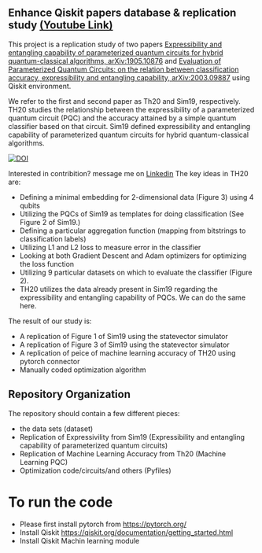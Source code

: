 ## Enhance Qiskit papers database & replication study [(Youtube Link)](https://www.youtube.com/watch?v=Igxr1HLhdrM&t=1s)

This project is a replication study of two papers [Expressibility and entangling capability of parameterized quantum circuits for hybrid quantum-classical algorithms, arXiv:1905.10876](https://arxiv.org/abs/1905.10876) and [Evaluation of Parameterized Quantum Circuits: on the relation between classification accuracy, expressibility and entangling capability, arXiv:2003.09887](https://arxiv.org/abs/2003.09887) using Qiskit environment. 

We refer to the first and second paper as Th20 and Sim19, respectively. TH20 studies the relationship between the expressibility of a parameterized quantum circuit (PQC) and the accuracy attained by a simple quantum classifier based on that circuit. Sim19 defined expressibility and entangling capability of parameterized quantum circuits for hybrid quantum-classical algorithms.

[![DOI](https://zenodo.org/badge/344628546.svg)](https://zenodo.org/badge/latestdoi/344628546)
 
Interested in contribition? message me on [Linkedin](https://www.linkedin.com/in/saesun-kim/)
The key ideas in TH20 are:

- Defining a minimal embedding for 2-dimensional data (Figure 3) using 4 qubits
- Utilizing the PQCs of Sim19 as templates for doing classification (See Figure 2 of Sim19.)
- Defining a particular aggregation function (mapping from bitstrings to classification labels)
- Utilizing L1 and L2 loss to measure error in the classifier
- Looking at both Gradient Descent and Adam optimizers for optimizing the loss function
- Utilizing 9 particular datasets on which to evaluate the classifier (Figure 2).
- TH20 utilizes the data already present in Sim19 regarding the expressibility and entangling capability of PQCs. We can do the same here.

The result of our study is:

- A replication of Figure 1 of Sim19 using the statevector simulator
- A replication of Figure 3 of Sim19 using the statevector simulator
- A replication of peice of machine learning accuracy of TH20 using pytorch connector
- Manually coded optimization algorithm


## Repository Organization
The repository should contain a few different pieces:
- the data sets (dataset)
- Replication of Expressivility from Sim19 (Expressibility and entangling capability of parameterized quantum circuits)
- Replication of Machine Learning Accuracy from Th20 (Machine Learning PQC)
- Optimization code/circuits/and others (Pyfiles)


# To run the code

- Please first install pytorch from https://pytorch.org/
- Install Qiskit https://qiskit.org/documentation/getting_started.html
- Install Qiskit Machin learning module 

